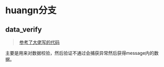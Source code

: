 

# huangn分支

## data_verify 

> ​	[参考了大佬写的代码]("https://github.com/Snailclimb/springboot-guide/blob/master/docs/advanced/spring-bean-validation.md")	

主要是用来对数据校验，然后验证不通过会捕获异常然后获得message内的数据。